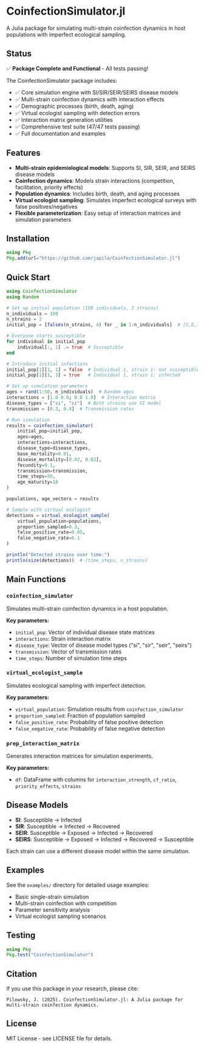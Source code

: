 # CoinfectionSimulator.jl

A Julia package for simulating multi-strain coinfection dynamics in host populations with imperfect ecological sampling.

## Status

✅ **Package Complete and Functional** - All tests passing!

The CoinfectionSimulator package includes:
- ✅ Core simulation engine with SI/SIR/SEIR/SEIRS disease models
- ✅ Multi-strain coinfection dynamics with interaction effects  
- ✅ Demographic processes (birth, death, aging)
- ✅ Virtual ecologist sampling with detection errors
- ✅ Interaction matrix generation utilities
- ✅ Comprehensive test suite (47/47 tests passing)
- ✅ Full documentation and examples

## Features

- **Multi-strain epidemiological models**: Supports SI, SIR, SEIR, and SEIRS disease models
- **Coinfection dynamics**: Models strain interactions (competition, facilitation, priority effects)
- **Population dynamics**: Includes birth, death, and aging processes
- **Virtual ecologist sampling**: Simulates imperfect ecological surveys with false positives/negatives
- **Flexible parameterization**: Easy setup of interaction matrices and simulation parameters

## Installation

```julia
using Pkg
Pkg.add(url="https://github.com/japilo/CoinfectionSimulator.jl")
```

## Quick Start

```julia
using CoinfectionSimulator
using Random

# Set up initial population (100 individuals, 2 strains)
n_individuals = 100
n_strains = 2
initial_pop = [falses(n_strains, 4) for _ in 1:n_individuals]  # [S,E,I,R] states

# Everyone starts susceptible
for individual in initial_pop
    individual[:, 1] .= true  # Susceptible
end

# Introduce initial infections
initial_pop[1][1, 1] = false  # Individual 1, strain 1: not susceptible
initial_pop[1][1, 3] = true   # Individual 1, strain 1: infected

# Set up simulation parameters
ages = rand(1:50, n_individuals)  # Random ages
interactions = [1.0 0.8; 0.8 1.0]  # Interaction matrix
disease_types = ["si", "si"]  # Both strains use SI model
transmission = [0.3, 0.4]  # Transmission rates

# Run simulation
results = coinfection_simulator(
    initial_pop=initial_pop,
    ages=ages,
    interactions=interactions,
    disease_type=disease_types,
    base_mortality=0.01,
    disease_mortality=[0.02, 0.02],
    fecundity=0.1,
    transmission=transmission,
    time_steps=50,
    age_maturity=18
)

populations, age_vectors = results

# Sample with virtual ecologist
detections = virtual_ecologist_sample(
    virtual_population=populations,
    proportion_sampled=0.3,
    false_positive_rate=0.05,
    false_negative_rate=0.1
)

println("Detected strains over time:")
println(size(detections))  # (time_steps, n_strains)
```

## Main Functions

### `coinfection_simulator`

Simulates multi-strain coinfection dynamics in a host population.

**Key parameters:**
- `initial_pop`: Vector of individual disease state matrices
- `interactions`: Strain interaction matrix
- `disease_type`: Vector of disease model types ("si", "sir", "seir", "seirs")
- `transmission`: Vector of transmission rates
- `time_steps`: Number of simulation time steps

### `virtual_ecologist_sample`

Simulates ecological sampling with imperfect detection.

**Key parameters:**
- `virtual_population`: Simulation results from `coinfection_simulator`
- `proportion_sampled`: Fraction of population sampled
- `false_positive_rate`: Probability of false positive detection
- `false_negative_rate`: Probability of false negative detection

### `prep_interaction_matrix`

Generates interaction matrices for simulation experiments.

**Key parameters:**
- `df`: DataFrame with columns for `interaction_strength`, `cf_ratio`, `priority_effects`, `strains`

## Disease Models

- **SI**: Susceptible → Infected
- **SIR**: Susceptible → Infected → Recovered  
- **SEIR**: Susceptible → Exposed → Infected → Recovered
- **SEIRS**: Susceptible → Exposed → Infected → Recovered → Susceptible

Each strain can use a different disease model within the same simulation.

## Examples

See the `examples/` directory for detailed usage examples:
- Basic single-strain simulation
- Multi-strain coinfection with competition
- Parameter sensitivity analysis
- Virtual ecologist sampling scenarios

## Testing

```julia
using Pkg
Pkg.test("CoinfectionSimulator")
```

## Citation

If you use this package in your research, please cite:

```
Pilowsky, J. (2025). CoinfectionSimulator.jl: A Julia package for multi-strain coinfection dynamics.
```

## License

MIT License - see LICENSE file for details.
